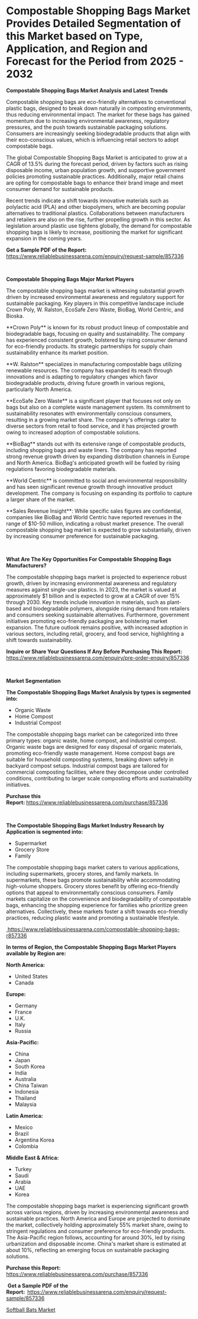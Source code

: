 <p><h1>Compostable Shopping Bags Market Provides Detailed Segmentation of this Market based on Type, Application, and Region and Forecast for the Period from 2025 - 2032</h1></p><p><strong>Compostable Shopping Bags Market Analysis and Latest Trends</strong></p>
<p><p>Compostable shopping bags are eco-friendly alternatives to conventional plastic bags, designed to break down naturally in composting environments, thus reducing environmental impact. The market for these bags has gained momentum due to increasing environmental awareness, regulatory pressures, and the push towards sustainable packaging solutions. Consumers are increasingly seeking biodegradable products that align with their eco-conscious values, which is influencing retail sectors to adopt compostable bags.</p><p>The global Compostable Shopping Bags Market is anticipated to grow at a CAGR of 13.5% during the forecast period, driven by factors such as rising disposable income, urban population growth, and supportive government policies promoting sustainable practices. Additionally, major retail chains are opting for compostable bags to enhance their brand image and meet consumer demand for sustainable products.</p><p>Recent trends indicate a shift towards innovative materials such as polylactic acid (PLA) and other biopolymers, which are becoming popular alternatives to traditional plastics. Collaborations between manufacturers and retailers are also on the rise, further propelling growth in this sector. As legislation around plastic use tightens globally, the demand for compostable shopping bags is likely to increase, positioning the market for significant expansion in the coming years.</p></p>
<p><strong>Get a Sample PDF of the Report:&nbsp;</strong> <a href="https://www.reliablebusinessarena.com/enquiry/request-sample/857336?utm_campaign=2335&utm_medium=2&utm_source=Github&utm_content=ia&utm_term=07022025&utm_id=compostable-shopping-bags">https://www.reliablebusinessarena.com/enquiry/request-sample/857336</a></p>
<p>&nbsp;</p>
<p><strong>Compostable Shopping Bags Major Market Players</strong></p>
<p><p>The compostable shopping bags market is witnessing substantial growth driven by increased environmental awareness and regulatory support for sustainable packaging. Key players in this competitive landscape include Crown Poly, W. Ralston, EcoSafe Zero Waste, BioBag, World Centric, and Bioska.</p><p>**Crown Poly** is known for its robust product lineup of compostable and biodegradable bags, focusing on quality and sustainability. The company has experienced consistent growth, bolstered by rising consumer demand for eco-friendly products. Its strategic partnerships for supply chain sustainability enhance its market position.</p><p>**W. Ralston** specializes in manufacturing compostable bags utilizing renewable resources. The company has expanded its reach through innovations and is adapting to regulatory changes which favor biodegradable products, driving future growth in various regions, particularly North America.</p><p>**EcoSafe Zero Waste** is a significant player that focuses not only on bags but also on a complete waste management system. Its commitment to sustainability resonates with environmentally conscious consumers, resulting in a growing market share. The company's offerings cater to diverse sectors from retail to food service, and it has projected growth owing to increased adoption of compostable solutions.</p><p>**BioBag** stands out with its extensive range of compostable products, including shopping bags and waste liners. The company has reported strong revenue growth driven by expanding distribution channels in Europe and North America. BioBag's anticipated growth will be fueled by rising regulations favoring biodegradable materials.</p><p>**World Centric** is committed to social and environmental responsibility and has seen significant revenue growth through innovative product development. The company is focusing on expanding its portfolio to capture a larger share of the market.</p><p>**Sales Revenue Insight**: While specific sales figures are confidential, companies like BioBag and World Centric have reported revenues in the range of $10-50 million, indicating a robust market presence. The overall compostable shopping bag market is expected to grow substantially, driven by increasing consumer preference for sustainable packaging.</p></p>
<p>&nbsp;</p>
<p><strong>What Are The Key Opportunities For Compostable Shopping Bags Manufacturers?</strong></p>
<p><p>The compostable shopping bags market is projected to experience robust growth, driven by increasing environmental awareness and regulatory measures against single-use plastics. In 2023, the market is valued at approximately $1 billion and is expected to grow at a CAGR of over 15% through 2030. Key trends include innovation in materials, such as plant-based and biodegradable polymers, alongside rising demand from retailers and consumers seeking sustainable alternatives. Furthermore, government initiatives promoting eco-friendly packaging are bolstering market expansion. The future outlook remains positive, with increased adoption in various sectors, including retail, grocery, and food service, highlighting a shift towards sustainability.</p></p>
<p><strong>Inquire or Share Your Questions If Any Before Purchasing This Report:</strong> <a href="https://www.reliablebusinessarena.com/enquiry/pre-order-enquiry/857336?utm_campaign=2335&utm_medium=2&utm_source=Github&utm_content=ia&utm_term=07022025&utm_id=compostable-shopping-bags">https://www.reliablebusinessarena.com/enquiry/pre-order-enquiry/857336</a></p>
<p>&nbsp;</p>
<p><strong>Market Segmentation</strong></p>
<p><strong>The Compostable Shopping Bags Market Analysis by types is segmented into:</strong></p>
<p><ul><li>Organic Waste</li><li>Home Compost</li><li>Industrial Compost</li></ul></p>
<p><p>The compostable shopping bags market can be categorized into three primary types: organic waste, home compost, and industrial compost. Organic waste bags are designed for easy disposal of organic materials, promoting eco-friendly waste management. Home compost bags are suitable for household composting systems, breaking down safely in backyard compost setups. Industrial compost bags are tailored for commercial composting facilities, where they decompose under controlled conditions, contributing to larger scale composting efforts and sustainability initiatives.</p></p>
<p><strong>Purchase this Report:&nbsp;</strong><a href="https://www.reliablebusinessarena.com/purchase/857336?utm_campaign=2335&utm_medium=2&utm_source=Github&utm_content=ia&utm_term=07022025&utm_id=compostable-shopping-bags">https://www.reliablebusinessarena.com/purchase/857336</a></p>
<p>&nbsp;</p>
<p><strong>The Compostable Shopping Bags Market Industry Research by Application is segmented into:</strong></p>
<p><ul><li>Supermarket</li><li>Grocery Store</li><li>Family</li></ul></p>
<p><p>The compostable shopping bags market caters to various applications, including supermarkets, grocery stores, and family markets. In supermarkets, these bags promote sustainability while accommodating high-volume shoppers. Grocery stores benefit by offering eco-friendly options that appeal to environmentally conscious consumers. Family markets capitalize on the convenience and biodegradability of compostable bags, enhancing the shopping experience for families who prioritize green alternatives. Collectively, these markets foster a shift towards eco-friendly practices, reducing plastic waste and promoting a sustainable lifestyle.</p></p>
<p><a href="https://www.reliablebusinessarena.com/compostable-shopping-bags-r857336?utm_campaign=2335&utm_medium=2&utm_source=Github&utm_content=ia&utm_term=07022025&utm_id=compostable-shopping-bags">&nbsp;https://www.reliablebusinessarena.com/compostable-shopping-bags-r857336</a></p>
<p><strong>In terms of Region, the Compostable Shopping Bags Market Players available by Region are:</strong></p>
<p>
    <p> <strong> North America: </strong>
        <ul>
            <li>United States</li>
            <li>Canada</li>
        </ul>
        </p> 
    <p> <strong> Europe: </strong>
        <ul>
            <li>Germany</li>
            <li>France</li>
            <li>U.K.</li>
            <li>Italy</li>
            <li>Russia</li>
        </ul>
        </p> 
    <p> <strong> Asia-Pacific: </strong>
        <ul>
            <li>China</li>
            <li>Japan</li>
            <li>South Korea</li>
            <li>India</li>
            <li>Australia</li>
            <li>China Taiwan</li>
            <li>Indonesia</li>
            <li>Thailand</li>
            <li>Malaysia</li>
        </ul>
        </p> 
    <p> <strong> Latin America: </strong>
        <ul>
            <li>Mexico</li>
            <li>Brazil</li>
            <li>Argentina Korea</li>
            <li>Colombia</li>
        </ul>
        </p> 
    <p> <strong> Middle East & Africa: </strong>
        <ul>
            <li>Turkey</li>
            <li>Saudi</li>
            <li>Arabia</li>
            <li>UAE</li>
            <li>Korea</li>
        </ul>
    </p>
    </p>
<p><p>The compostable shopping bags market is experiencing significant growth across various regions, driven by increasing environmental awareness and sustainable practices. North America and Europe are projected to dominate the market, collectively holding approximately 55% market share, owing to stringent regulations and consumer preference for eco-friendly products. The Asia-Pacific region follows, accounting for around 30%, led by rising urbanization and disposable income. China's market share is estimated at about 10%, reflecting an emerging focus on sustainable packaging solutions.</p></p>
<p><strong>Purchase this Report: </strong><a href="https://www.reliablebusinessarena.com/purchase/857336?utm_campaign=2335&utm_medium=2&utm_source=Github&utm_content=ia&utm_term=07022025&utm_id=compostable-shopping-bags">https://www.reliablebusinessarena.com/purchase/857336</a></p>
<p>&nbsp;<strong>Get a Sample PDF of the Report:&nbsp;&nbsp;</strong><a href="https://www.reliablebusinessarena.com/enquiry/request-sample/857336?utm_campaign=2335&utm_medium=2&utm_source=Github&utm_content=ia&utm_term=07022025&utm_id=compostable-shopping-bags">https://www.reliablebusinessarena.com/enquiry/request-sample/857336</a></p>
<p><strong></strong></p>
<p><p><a href="https://github.com/shirleenfraker87/Market-Research-Report-List-1/blob/main/softball-bats-market.md?utm_campaign=2335&utm_medium=2&utm_source=Github&utm_content=ia&utm_term=07022025&utm_id=compostable-shopping-bags">Softball Bats Market</a></p></p>